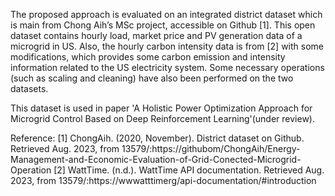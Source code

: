 The proposed approach is evaluated on an integrated district dataset which is main from Chong Aih’s MSc project, accessible on Github [1]. This open dataset contains hourly load, market price and PV generation data of a microgrid in US. Also, the hourly carbon intensity data is from [2] with some modifications, which provides some carbon emission and intensity information related to the US electricity system. Some necessary operations (such as scaling and cleaning) have also been performed on the two datasets. 

This dataset  is used in paper 'A Holistic Power Optimization Approach for Microgrid Control Based on Deep Reinforcement Learning'(under review).

Reference:
[1] ChongAih. (2020, November). District dataset on Github. Retrieved Aug. 2023, from 13579/:https://githubom/ChongAih/Energy-Management-and-Economic-Evaluation-of-Grid-Conected-Microgrid-Operation
[2] WattTime. (n.d.). WattTime API documentation. Retrieved Aug. 2023, from 13579/:https://wwwatttimerg/api-documentation/#introduction

